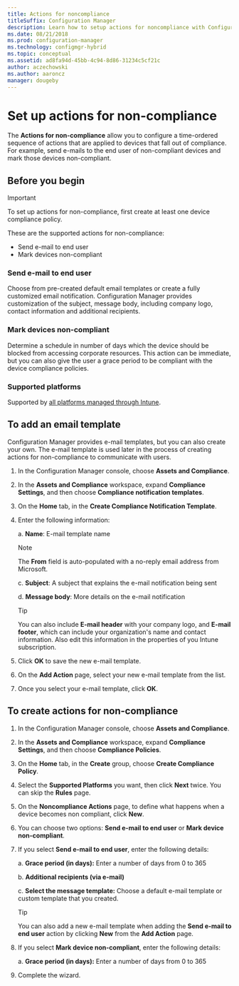 ```yaml
---
title: Actions for noncompliance
titleSuffix: Configuration Manager
description: Learn how to setup actions for noncompliance with Configuration Manager
ms.date: 08/21/2018
ms.prod: configuration-manager
ms.technology: configmgr-hybrid
ms.topic: conceptual
ms.assetid: ad8fa94d-45bb-4c94-8d86-31234c5cf21c
author: aczechowski
ms.author: aaroncz
manager: dougeby
---
```


# Set up actions for non-compliance

The **Actions for non-compliance** allow you to configure a time-ordered sequence of actions that are applied to devices that fall out of compliance. For example, send e-mails to the end user of non-compliant devices and mark those devices non-compliant.



## Before you begin

> [!IMPORTANT]  
> To set up actions for non-compliance, first create at least one device compliance policy.  

These are the supported actions for non-compliance:

- Send e-mail to end user
- Mark devices non-compliant

### Send e-mail to end user

Choose from pre-created default email templates or create a fully customized email notification. Configuration Manager provides customization of the subject, message body, including company logo, contact information and additional recipients.

### Mark devices non-compliant

Determine a schedule in number of days which the device should be blocked from accessing corporate resources. This action can be immediate, but you can also give the user a grace period to be compliant with the device compliance policies.

### Supported platforms

Supported by [all platforms managed through Intune](https://docs.microsoft.com/intune/supported-devices-browsers).



## To add an email template

Configuration Manager provides e-mail templates, but you can also create your own. The e-mail template is used later in the process of creating actions for non-compliance to communicate with users.

1. In the Configuration Manager console, choose **Assets and Compliance**.  

2. In the **Assets and Compliance** workspace, expand **Compliance Settings**, and then choose **Compliance notification templates**.  

3. On the **Home** tab, in the **Create Compliance Notification Template**.  

4. Enter the following information:  

	a. **Name**: E-mail template name  

    > [!Note]  
    > The **From** field is auto-populated with a no-reply email address from Microsoft.<!--SCCMDocs issue 652-->  

	c. **Subject**: A subject that explains the e-mail notification being sent  

	d. **Message body**: More details on the e-mail notification  

	> [!TIP]  
	> You can also include **E-mail header** with your company logo, and **E-mail footer**, which can include your organization's name and contact information. Also edit this information in the properties of you Intune subscription.  

5. Click **OK** to save the new e-mail template.  

6. On the **Add Action** page, select your new e-mail template from the list.  

7. Once you select your e-mail template, click **OK**.  



## To create actions for non-compliance

1. In the Configuration Manager console, choose **Assets and Compliance**.  

2. In the **Assets and Compliance** workspace, expand **Compliance Settings**, and then choose **Compliance Policies**.  

3. On the **Home** tab, in the **Create** group, choose **Create Compliance Policy**.  

4. Select the **Supported Platforms** you want, then click **Next** twice. You can skip the **Rules** page.  

5. On the **Noncompliance Actions** page, to define what happens when a device becomes non compliant, click **New**.  

6. You can choose two options: **Send e-mail to end user** or **Mark device non-compliant**.  

7. If you select **Send e-mail to end user**, enter the following details:  

	a. **Grace period (in days):** Enter a number of days from 0 to 365  

	b. **Additional recipients (via e-mail)**  

	c. **Select the message template:** Choose a default e-mail template or custom template that you created.  
	
	> [!TIP]   
	> You can also add a new e-mail template when adding the **Send e-mail to end user** action by clicking **New** from the **Add Action** page.  

8. If you select **Mark device non-compliant**, enter the following details:  

	a. **Grace period (in days):** Enter a number of days from 0 to 365  

9. Complete the wizard.  

